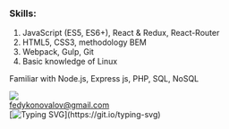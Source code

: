 ### Skills:
1. JavaScript (ES5, ES6+), React & Redux, React-Router
2. HTML5, CSS3, methodology BEM
3. Webpack, Gulp, Git
4. Basic knowledge of Linux

Familiar with Node.js, Express js, PHP, SQL, NoSQL  

<a href="https://www.linkedin.com/in/rafaella-ballerini-45875016a" target="_blank"><img src="https://img.shields.io/badge/-LinkedIn-%230077B5?style=for-the-badge&logo=linkedin&logoColor=white" target="_blank"></a> 
  <br>
  <a href = "mailto:fedykonovalov@gmail.com">fedykonovalov@gmail.com</a>
  <br>
  [![Typing SVG](https://readme-typing-svg.herokuapp.com?color=%23FFB989&vCenter=true&lines=I+like+React.;I+like+React+with+TypeScript.)](https://git.io/typing-svg)

<!--
**Fedy1661/Fedy1661** is a ✨ _special_ ✨ repository because its `README.md` (this file) appears on your GitHub profile.

Here are some ideas to get you started:

- 🔭 I’m currently working on ...
- 🌱 I’m currently learning ...
- 👯 I’m looking to collaborate on ...
- 🤔 I’m looking for help with ...
- 💬 Ask me about ...
- 📫 How to reach me: ...
- 😄 Pronouns: ...
- ⚡ Fun fact: ...
-->
<!--   <a href="https://www.youtube.com/channel/UC_-uuuZbY0AAt9CViNzvc-Q" target="_blank"><img src="https://img.shields.io/badge/YouTube-FF0000?style=for-the-badge&logo=youtube&logoColor=white" target="_blank"></a> -->
